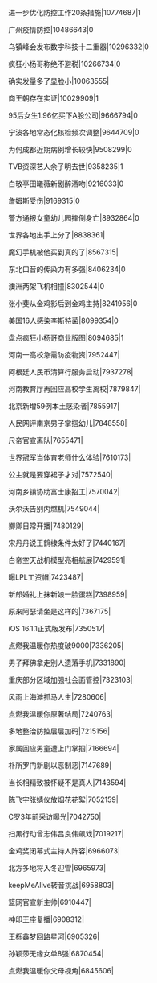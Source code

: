 进一步优化防控工作20条措施|10774687|1

广州疫情防控|10486643|0

乌镇峰会发布数字科技十二重器|10296332|0

疯狂小杨哥称绝不避税|10266734|0

确实发量多了显脸小|10063555|

商王朝存在实证|10029909|1

95后女生1.96亿买下A股公司|9666794|0

宁波各地常态化核检频次调整|9644709|0

为何成都近期病例增长较快|9508299|0

TVB资深艺人余子明去世|9358235|1

白敬亭田曦薇新剧醉酒吻|9216033|0

詹姆斯受伤|9169315|0

警方通报女童幼儿园摔倒身亡|8932864|0

世界各地出手上分了|8838361|

魔幻手机被他买到真的了|8567315|

东北口音的传染力有多强|8406234|0

澳洲两架飞机相撞|8302544|0

张小斐从金鸡影后到金鸡主持|8241956|0

美国16人感染李斯特菌|8099354|0

盘点疯狂小杨哥商业版图|8094685|1

河南一高校急需防疫物资|7952447|

阿根廷人民币清算行服务启动|7937278|

河南教育厅再回应高校学生离校|7879847|

北京新增59例本土感染者|7855917|

人民网评南京男子掌掴幼儿|7848558|

尺帝官宣离队|7655471|

世界冠军当体育老师什么体验|7610173|

公主就是要穿裙子才对|7572540|

河南乡镇协助富士康招工|7570042|

沃尔沃告别内燃机|7549044|

卿卿日常开播|7480129|

宋丹丹说王鹤棣条件太好了|7440167|

白帝空天战机模型亮相航展|7429591|

曝LPL工资帽|7423487|

新郎婚礼上抹新娘一脸蛋糕|7398959|

原来阿瑟请坐是这样的|7367175|

iOS 16.1.1正式版发布|7350517|

点燃我温暖你热度破9000|7336205|

男子拜佛拿走别人遗落手机|7331890|

重庆部分区域加强社会面管控|7323103|

风雨上海滩抓马人生|7280606|

点燃我温暖你原著结局|7240763|

多地整治防控层层加码|7215156|

家属回应男童遭上门掌掴|7166694|

朴所罗门新剧以恶制恶|7147689|

当长相精致被怀疑不是真人|7143594|

陈飞宇张婧仪放烟花花絮|7052159|

C罗3年前采访曝光|7042750|

扫黑行动曾志伟吕良伟飙戏|7019217|

金鸡奖闭幕式主持人阵容|6966073|

北方多地将入冬迎雪|6965973|

keepMeAlive转音挑战|6958803|

篮网官宣新主帅|6910447|

神印王座复播|6908312|

王栎鑫梦回路星河|6905326|

孙颖莎无缘女单8强|6870454|

点燃我温暖你父母视角|6845606|

